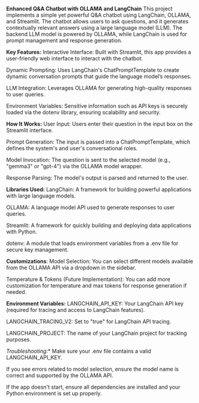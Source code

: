**Enhanced Q&A Chatbot with OLLAMA and LangChain**
This project implements a simple yet powerful Q&A chatbot using LangChain, OLLAMA, and Streamlit. The chatbot allows users to ask questions, and it generates contextually relevant answers using a large language model (LLM). The backend LLM model is powered by OLLAMA, while LangChain is used for prompt management and response generation.

**Key Features:**
Interactive Interface: Built with Streamlit, this app provides a user-friendly web interface to interact with the chatbot.

Dynamic Prompting: Uses LangChain's ChatPromptTemplate to create dynamic conversation prompts that guide the language model’s responses.

LLM Integration: Leverages OLLAMA for generating high-quality responses to user queries.

Environment Variables: Sensitive information such as API keys is securely loaded via the dotenv library, ensuring scalability and security.

**How It Works:**
User Input: Users enter their question in the input box on the Streamlit interface.

Prompt Generation: The input is passed into a ChatPromptTemplate, which defines the system's and user's conversational roles.

Model Invocation: The question is sent to the selected model (e.g., "gemma3" or "gpt-4") via the OLLAMA model wrapper.

Response Parsing: The model's output is parsed and returned to the user.

**Libraries Used:**
LangChain: A framework for building powerful applications with large language models.

OLLAMA: A language model API used to generate responses to user queries.

Streamlit: A framework for quickly building and deploying data applications with Python.

dotenv: A module that loads environment variables from a .env file for secure key management.

**Customizations**:
Model Selection: You can select different models available from the OLLAMA API via a dropdown in the sidebar.

Temperature & Tokens (Future Implementation): You can add more customization for temperature and max tokens for response generation if needed.

**Environment Variables:**
LANGCHAIN_API_KEY: Your LangChain API key (required for tracing and access to LangChain features).

LANGCHAIN_TRACING_V2: Set to "true" for LangChain API tracing.

LANGCHAIN_PROJECT: The name of your LangChain project for tracking purposes.

*Troubleshooting:**
Make sure your .env file contains a valid LANGCHAIN_API_KEY.

If you see errors related to model selection, ensure the model name is correct and supported by the OLLAMA API.

If the app doesn't start, ensure all dependencies are installed and your Python environment is set up properly.

